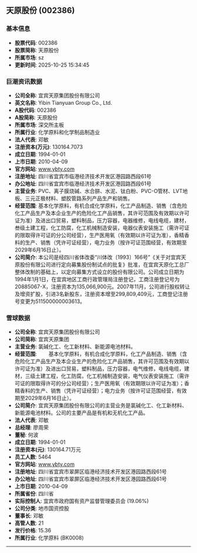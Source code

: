 ## 天原股份 (002386)

### 基本信息

- **股票代码**: 002386
- **股票简称**: 天原股份
- **所属市场**: sz
- **更新时间**: 2025-10-25 15:34:45

### 巨潮资讯数据

- **公司全称**: 宜宾天原集团股份有限公司
- **英文名称**: Yibin Tianyuan Group Co., Ltd.
- **A股代码**: 002386
- **A股简称**: 天原股份
- **所属市场**: 深交所主板
- **所属行业**: 化学原料和化学制品制造业
- **法人代表**: 邓敏
- **注册资本(万元)**: 130164.7073
- **成立日期**: 1994-01-01
- **上市日期**: 2010-04-09
- **官方网站**: www.ybty.com
- **注册地址**: 四川省宜宾市临港经济技术开发区港园路西段61号
- **办公地址**: 四川省宜宾市临港经济技术开发区港园路西段61号
- **主营业务**: PVC、离子膜烧碱、水合肼、水泥、钛白粉、PVC-O管材、LVT地板、三元正极材料、塑胶管路系列产品生产和销售。
- **经营范围**: 基本化学原料，有机合成化学原料，化工产品制造、销售（含危险化工产品生产及本企业生产的危险化工产品销售，其许可范围及有效期以许可证为准）及进出口贸易，塑料制品，压力容器，电器维修，电线电缆，建材，叁级土建工程，化工防腐，化工机械制造安装，电器仪表安装施工（需许可证的限取得许可证的分公司经营），生产医用氧（有效期以许可证为准），香精香料的生产、销售（凭许可证经营），电力业务（按许可证范围经营，有效期至2029年6月16日止）。
- **公司简介**: 本公司是经四川省体改委“川体改〔1993〕166号”《关于对宜宾天原股份有限公司进行定向募集股份制试点的批复》批准，在宜宾天原化工总厂整体改制的基础上，以定向募集方式设立的股份有限公司。公司成立日期为1994年1月1日，在宜宾地区工商行政管理局注册登记，工商注册登记号为20885067-X，注册资本为135,066,900元。2007年11月，公司进行股权转让及增资扩股，引进3名新股东，注册资本增至299,809,409元，工商登记注册号变更为511500000003613。

### 雪球数据

- **公司全称**: 宜宾天原集团股份有限公司
- **公司简称**: 宜宾天原集团
- **主营业务**: 氯碱化工、化工新材料、新能源电池材料。
- **经营范围**: 　　基本化学原料，有机合成化学原料，化工产品制造、销售（含危险化工产品生产及本企业生产的危险化工产品销售，其许可范围及有效期以许可证为准）及进出口贸易，塑料制品，压力容器，电气维修，电线电缆，建材，三级土建工程，化工防腐，化工机械制造安装，电气仪表安装施工（需许可证的限取得许可的分公司经营）；生产医用氧（有效期限以许可证为准）；香精香料的生产、销售（凭许可证经营）；电力业务（按许可证范围经营，有效期至2029年6月16日止）。
- **公司简介**: 宜宾天原集团股份有限公司的主营业务是氯碱化工、化工新材料、新能源电池材料。公司的主要产品是有机和无机化工产品。
- **法人代表**: 邓敏
- **总经理**: 廖周荣
- **董秘**: 何波
- **成立日期**: 1994-01-01
- **注册资本(元)**: 130164.71万元
- **员工人数**: 5464
- **官方网站**: www.ybty.com
- **注册地址**: 四川省宜宾市翠屏区临港经济技术开发区港园路西段61号
- **办公地址**: 四川省宜宾市翠屏区临港经济技术开发区港园路西段61号
- **上市日期**: 2010-04-09
- **所属省份**: 四川省
- **实际控制人**: 宜宾市政府国有资产监督管理委员会 (19.06%)
- **公司分类**: 地市国资控股
- **董事长**: 邓敏
- **高管人数**: 21
- **发行价格**: 15.36
- **所属行业**: 化学原料 (BK0008)

---